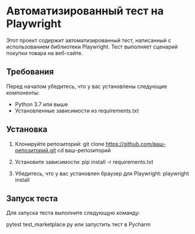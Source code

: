 # Автоматизированный тест на Playwright

Этот проект содержит автоматизированный тест, написанный с использованием библиотеки Playwright. Тест выполняет сценарий покупки товара на веб-сайте.

## Требования

Перед началом убедитесь, что у вас установлены следующие компоненты:

- Python 3.7 или выше
- Установленные зависимости из requirements.txt

## Установка

1. Клонируйте репозиторий:
   git clone https://github.com/ваш-репозиторий.git
   cd ваш-репозиторий

2. Установите зависимости:
   pip install -r requirements.txt

3. Убедитесь, что у вас установлен браузер для Playwright:
    playwright install
## Запуск теста

Для запуска теста выполните следующую команду: 

pytest test_marketplace.py или запустить тест в Pycharm
